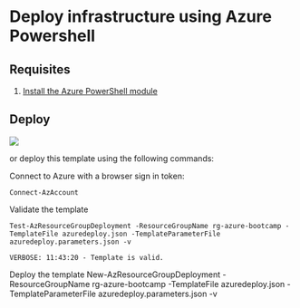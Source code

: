 # Deploy infrastructure using Azure Powershell

## Requisites

1. [Install the Azure PowerShell module](https://docs.microsoft.com/en-us/powershell/azure/install-az-ps?view=azps-1.7.0)

## Deploy

<a href="https://portal.azure.com/#create/Microsoft.Template/uri/https%3A%2F%2Fraw.githubusercontent.com%2Ffelipecruz91%2Ftweet-sentiment-analysis%2Fmaster%2Farm-template%2Fazuredeploy.json" target="_blank">
    <img src="http://azuredeploy.net/deploybutton.png"/>
</a>

or deploy this template using the following commands:

Connect to Azure with a browser sign in token:

    Connect-AzAccount

Validate the template

    Test-AzResourceGroupDeployment -ResourceGroupName rg-azure-bootcamp -TemplateFile azuredeploy.json -TemplateParameterFile azuredeploy.parameters.json -v

    VERBOSE: 11:43:20 - Template is valid.

Deploy the template
    New-AzResourceGroupDeployment -ResourceGroupName rg-azure-bootcamp -TemplateFile azuredeploy.json -TemplateParameterFile azuredeploy.parameters.json -v
